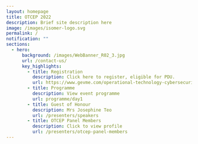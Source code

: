 ```yaml
---
layout: homepage
title: OTCEP 2022
description: Brief site description here
image: /images/isomer-logo.svg
permalink: /
notification: ""
sections:
  - hero:
      background: /images/WebBanner_R02_3.jpg
      url: /contact-us/
      key_highlights:
        - title: Registration
          description: Click here to register, eligible for PDU.
          url: https://www.gevme.com/operational-technology-cybersecurity-expert-panel-otcep-forum-2022-97874676
        - title: Programme
          description: View event programme
          url: programme/day1
        - title: Guest of Honour
          description: Mrs Josephine Teo
          url: /presenters/speakers
        - title: OTCEP Panel Members
          description: Click to view profile
          url: /presenters/otcep-panel-members
---
```

